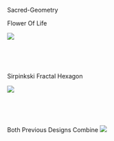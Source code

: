 Sacred-Geometry 

Flower Of Life

![](fol.gif)

<p>&nbsp<p><p>&nbsp<p>

Sirpinkski Fractal Hexagon

![](sirpinski.gif)

<p>&nbsp<p><p>&nbsp<p>

Both Previous Designs Combine
![](sacred-geo.gif)

<p>&nbsp<p><p>&nbsp<p>
